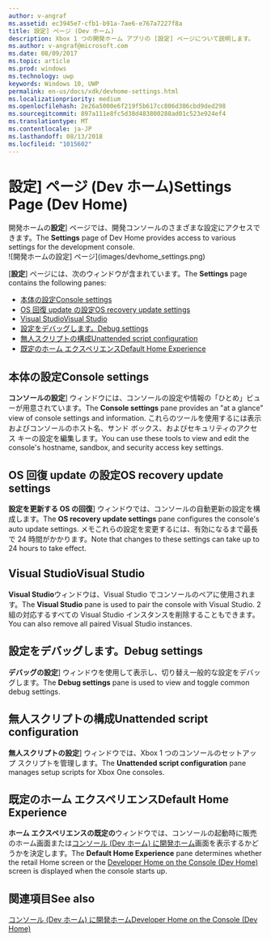 ```yaml
---
author: v-angraf
ms.assetid: ec3945e7-cfb1-b91a-7ae6-e767a7227f8a
title: 設定] ページ (Dev ホーム)
description: Xbox 1 つの開発ホーム アプリの [設定] ページについて説明します。
ms.author: v-angraf@microsoft.com
ms.date: 08/09/2017
ms.topic: article
ms.prod: windows
ms.technology: uwp
keywords: Windows 10, UWP
permalink: en-us/docs/xdk/devhome-settings.html
ms.localizationpriority: medium
ms.openlocfilehash: 2e26a5000e6f219f5b617cc806d386cbd9ded298
ms.sourcegitcommit: 897a111e8fc5d38d483800288ad01c523e924ef4
ms.translationtype: MT
ms.contentlocale: ja-JP
ms.lasthandoff: 08/13/2018
ms.locfileid: "1015602"
---
```

# <a name="settings-page-dev-home"></a><span data-ttu-id="98a65-104">設定] ページ (Dev ホーム)</span><span class="sxs-lookup"><span data-stu-id="98a65-104">Settings Page (Dev Home)</span></span>
   
  
<span data-ttu-id="98a65-105">開発ホームの**設定**] ページでは、開発コンソールのさまざまな設定にアクセスできます。</span><span class="sxs-lookup"><span data-stu-id="98a65-105">The **Settings** page of Dev Home provides access to various settings for the development console.</span></span>   
 ![開発ホームの設定] ページ](images/devhome_settings.png)   
  
<span data-ttu-id="98a65-107">[**設定**] ページには、次のウィンドウが含まれています。</span><span class="sxs-lookup"><span data-stu-id="98a65-107">The **Settings** page contains the following panes:</span></span>   
 
   *  [<span data-ttu-id="98a65-108">本体の設定</span><span class="sxs-lookup"><span data-stu-id="98a65-108">Console settings</span></span>](#ID4EEB)  
   *  [<span data-ttu-id="98a65-109">OS 回復 update の設定</span><span class="sxs-lookup"><span data-stu-id="98a65-109">OS recovery update settings</span></span>](#ID4EOB)  
   *  [<span data-ttu-id="98a65-110">Visual Studio</span><span class="sxs-lookup"><span data-stu-id="98a65-110">Visual Studio</span></span>](#ID4EYB)  
   *  [<span data-ttu-id="98a65-111">設定をデバッグします。</span><span class="sxs-lookup"><span data-stu-id="98a65-111">Debug settings</span></span>](#ID4ECC)  
   *  [<span data-ttu-id="98a65-112">無人スクリプトの構成</span><span class="sxs-lookup"><span data-stu-id="98a65-112">Unattended script configuration</span></span>](#ID4EMC)  
   *  [<span data-ttu-id="98a65-113">既定のホーム エクスペリエンス</span><span class="sxs-lookup"><span data-stu-id="98a65-113">Default Home Experience</span></span>](#ID4E3C)  

 
<a id="ID4EEB"></a>

   

## <a name="console-settings"></a><span data-ttu-id="98a65-114">本体の設定</span><span class="sxs-lookup"><span data-stu-id="98a65-114">Console settings</span></span>  
   
  
<span data-ttu-id="98a65-115">**コンソールの設定**] ウィンドウには、コンソールの設定や情報の「ひとめ」ビューが用意されています。</span><span class="sxs-lookup"><span data-stu-id="98a65-115">The **Console settings** pane provides an "at a glance" view of console settings and information.</span></span> <span data-ttu-id="98a65-116">これらのツールを使用するには表示およびコンソールのホスト名、サンド ボックス、およびセキュリティのアクセス キーの設定を編集します。</span><span class="sxs-lookup"><span data-stu-id="98a65-116">You can use these tools to view and edit the console's hostname, sandbox, and security access key settings.</span></span>   
  
<a id="ID4EOB"></a>

   

## <a name="os-recovery-update-settings"></a><span data-ttu-id="98a65-117">OS 回復 update の設定</span><span class="sxs-lookup"><span data-stu-id="98a65-117">OS recovery update settings</span></span>  
   
  
<span data-ttu-id="98a65-118">**設定を更新する OS の回復**] ウィンドウでは、コンソールの自動更新の設定を構成します。</span><span class="sxs-lookup"><span data-stu-id="98a65-118">The **OS recovery update settings** pane configures the console's auto update settings.</span></span> <span data-ttu-id="98a65-119">メモこれらの設定を変更するには、有効になるまで最長で 24 時間がかかります。</span><span class="sxs-lookup"><span data-stu-id="98a65-119">Note that changes to these settings can take up to 24 hours to take effect.</span></span>   
  
<a id="ID4EYB"></a>

   

## <a name="visual-studio"></a><span data-ttu-id="98a65-120">Visual Studio</span><span class="sxs-lookup"><span data-stu-id="98a65-120">Visual Studio</span></span>  
   
  
<span data-ttu-id="98a65-121">**Visual Studio**ウィンドウは、Visual Studio でコンソールのペアに使用されます。</span><span class="sxs-lookup"><span data-stu-id="98a65-121">The **Visual Studio** pane is used to pair the console with Visual Studio.</span></span> <span data-ttu-id="98a65-122">2 組の対応するすべての Visual Studio インスタンスを削除することもできます。</span><span class="sxs-lookup"><span data-stu-id="98a65-122">You can also remove all paired Visual Studio instances.</span></span>   
  
<a id="ID4ECC"></a>

   

## <a name="debug-settings"></a><span data-ttu-id="98a65-123">設定をデバッグします。</span><span class="sxs-lookup"><span data-stu-id="98a65-123">Debug settings</span></span>  
   
  
<span data-ttu-id="98a65-124">**デバッグの設定**] ウィンドウを使用して表示し、切り替え一般的な設定をデバッグします。</span><span class="sxs-lookup"><span data-stu-id="98a65-124">The **Debug settings** pane is used to view and toggle common debug settings.</span></span>   
  
<a id="ID4EMC"></a>

   

## <a name="unattended-script-configuration"></a><span data-ttu-id="98a65-125">無人スクリプトの構成</span><span class="sxs-lookup"><span data-stu-id="98a65-125">Unattended script configuration</span></span>  
   
  
<span data-ttu-id="98a65-126">**無人スクリプトの設定**] ウィンドウでは、Xbox 1 つのコンソールのセットアップ スクリプトを管理します。</span><span class="sxs-lookup"><span data-stu-id="98a65-126">The **Unattended script configuration** pane manages setup scripts for Xbox One consoles.</span></span>   
  
<a id="ID4E3C"></a>

   

## <a name="default-home-experience"></a><span data-ttu-id="98a65-127">既定のホーム エクスペリエンス</span><span class="sxs-lookup"><span data-stu-id="98a65-127">Default Home Experience</span></span>  
   
  
<span data-ttu-id="98a65-128">**ホーム エクスペリエンスの既定の**ウィンドウでは、コンソールの起動時に販売のホーム画面または[コンソール (Dev ホーム) に開発ホーム](dev-home.md)画面を表示するかどうかを決定します。</span><span class="sxs-lookup"><span data-stu-id="98a65-128">The **Default Home Experience** pane determines whether the retail Home screen or the [Developer Home on the Console (Dev Home)](dev-home.md) screen is displayed when the console starts up.</span></span>   
  
<a id="ID4EJD"></a>

   

## <a name="see-also"></a><span data-ttu-id="98a65-129">関連項目</span><span class="sxs-lookup"><span data-stu-id="98a65-129">See also</span></span>  
 [<span data-ttu-id="98a65-130">コンソール (Dev ホーム) に開発ホーム</span><span class="sxs-lookup"><span data-stu-id="98a65-130">Developer Home on the Console (Dev Home)</span></span>](dev-home.md)

  